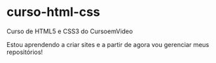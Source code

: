 # curso-html-css
 Curso de HTML5 e CSS3 do CursoemVideo

 Estou aprendendo a criar sites e a partir de agora vou gerenciar meus repositórios!
